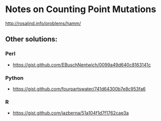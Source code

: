 # Notes on Counting Point Mutations

http://rosalind.info/problems/hamm/

## Other solutions:

### Perl

* https://gist.github.com/EBuschNentwich/0099a49d640c8163141c

### Python

* https://gist.github.com/fourpartswater/741d64300b7e8c953fa6

### R

* https://gist.github.com/jazberna/51a104f1d7f1762cae3a
